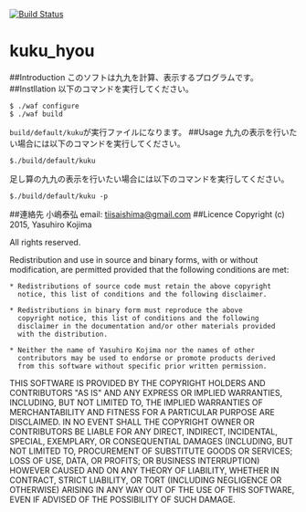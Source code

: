 [![Build Status](https://travis-ci.org/kojikoji/kuku_hyou.svg)](https://travis-ci.org/kojikoji/kuku_hyou)
# kuku_hyou
##Introduction
このソフトは九九を計算、表示するプログラムです。
##Instllation
以下のコマンドを実行してください。

```shell-session
$ ./waf configure
$ ./waf build
```

`build/default/kuku`が実行ファイルになります。
##Usage
九九の表示を行いたい場合には以下のコマンドを実行してください。

```shell-session
$./build/default/kuku
```

足し算の九九の表示を行いたい場合には以下のコマンドを実行してください。

```shell-session
$./build/default/kuku -p
```
##連絡先
小嶋泰弘
email: tiisaishima@gmail.com
##Licence
Copyright (c) 2015, Yasuhiro Kojima

All rights reserved.

Redistribution and use in source and binary forms, with or without
modification, are permitted provided that the following conditions are met:

    * Redistributions of source code must retain the above copyright
      notice, this list of conditions and the following disclaimer.

    * Redistributions in binary form must reproduce the above
      copyright notice, this list of conditions and the following
      disclaimer in the documentation and/or other materials provided
      with the distribution.

    * Neither the name of Yasuhiro Kojima nor the names of other
      contributors may be used to endorse or promote products derived
      from this software without specific prior written permission.

THIS SOFTWARE IS PROVIDED BY THE COPYRIGHT HOLDERS AND CONTRIBUTORS
"AS IS" AND ANY EXPRESS OR IMPLIED WARRANTIES, INCLUDING, BUT NOT
LIMITED TO, THE IMPLIED WARRANTIES OF MERCHANTABILITY AND FITNESS FOR
A PARTICULAR PURPOSE ARE DISCLAIMED. IN NO EVENT SHALL THE COPYRIGHT
OWNER OR CONTRIBUTORS BE LIABLE FOR ANY DIRECT, INDIRECT, INCIDENTAL,
SPECIAL, EXEMPLARY, OR CONSEQUENTIAL DAMAGES (INCLUDING, BUT NOT
LIMITED TO, PROCUREMENT OF SUBSTITUTE GOODS OR SERVICES; LOSS OF USE,
DATA, OR PROFITS; OR BUSINESS INTERRUPTION) HOWEVER CAUSED AND ON ANY
THEORY OF LIABILITY, WHETHER IN CONTRACT, STRICT LIABILITY, OR TORT
(INCLUDING NEGLIGENCE OR OTHERWISE) ARISING IN ANY WAY OUT OF THE USE
OF THIS SOFTWARE, EVEN IF ADVISED OF THE POSSIBILITY OF SUCH DAMAGE.
